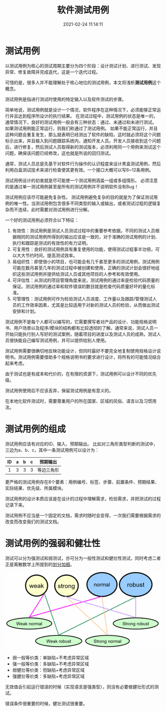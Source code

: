 ﻿---
title: 软件测试用例
date: 2021-02-24 11:14:11
summary: 本文分享测试用例的相关内容。
tags:
- 软件测试
- 软件工程
categories:
- 软件工程
---

# 测试用例

以测试用例为核心的测试周期主要分为四个阶段：设计测试计划、进行测试、发现异常、修复故障并完成迭代，这是一个迭代过程。

可惜的是，很多人并不能理解处于核心地位的测试用例，本文将浅析**测试用例**这个概念。

 测试用例是指进行测试时使用的特定输入以及软件测试的步骤。

简单地说，测试用例就是设计一个情况，软件程序在这种情况下，必须能够正常运行并且达到程序所设计的执行结果。
在测试过程中，测试用例的状态是唯一的，通常情况下，良好的测试用例一般会有三种状态：通过、未通过和未进行测试。
如果测试用例能正常运行，则我们称通过了测试用例。
如果不能正常运行，并且这种问题会重复发生，那么就表明已经测出了软件的缺陷，这时就必须将这个问题标示出来，并且输入到问题跟踪系统内，通知开发人员。开发人员接收到这个问题后，进行修复，然后测试人员取得新的测试版本，必须利用同一个用例来测试这个问题，确保该问题已经修改，这也就是所说的回归测试。

通常，测试人员总是先基于对软件行为操作的认识程度来设计黑盒测试用例，然后利用白盒测试技术来进行检查使其更有效。一个接口大概可以写6\~12条用例。

测试用例设计的初衷就是尽可能使一个测试用例涵盖一组或多组情形。
必须注意的是通过单一测试用例甚至是所有的测试用例并不说明软件没有Bug！

测试用例应该尽可能避免复杂性。
测试用例避免复杂的目的就是为了保证测试用例的唯一性。当测试用例包含很多不同类型的输入或输出，或者测试过程的逻辑复杂而不连续，此时需要对测试用例进行分解。

一个好的测试用例必须符合以下特征：
1. 有效性：测试用例是测试人员测试过程中的重要参考依据。不同的测试人员根据相同的测试用例所得到的输出应该是一致的，对于准确的测试用例的计划、执行和跟踪是测试的有效性的有力证明。
2. 可复用性：良好的测试用例具有重复使用的功能，使得测试过程事半功倍，可以大大节约时间，提高测试效率。
3. 易组织性：即使很小的项目，也可能会有几千甚至更多的测试用例，测试用例可能在数月甚至几年的测试过程中被创建和使用，正确的测试计划会很好地组织这些测试用例并提供给测试人员或其他项目的人参考和有效使用。
4. 可评估性：从测试的项目管理角度来说，测试用例的通过率是检验代码质量的保证。测试用例的通过率和软件错误的数目就是检查代码质量好坏的量化标准。
5. 可管理性：测试用例可作为检验测试人员进度、工作量以及跟踪/管理测试人员的工作效率因素，尤其是比较适用于对新的测试人员的检验，从而做出测试安排和计划。

测试用例不是每个人都可以编写的，它需要撰写者对产品的设计、功能规格说明书、用户场景以及程序/模块的结构都有比较透彻的了解。通常来说，测试人员一开始只能执行别人写好的测试案例，随着项目的进度以及测试人员的成熟，测试人员很快能自己编写测试用例，并可以提供给别人使用。

测试用例需要很确切地反映功能设计，但同时最好不要完全地复制使用规格设计说明书。测试用例需要借助多个规格说明书的要求进行设计，将所有的可能情况结合起来考虑。

由于测试也是有成本和代价的，在有限的资源下，测试用例可以设计不同的优先级。

测试用例使用后不应该丢弃，保留测试用例是有意义的。

在本地化软件测试时，需要尊重用户的所在国家、区域的风俗、语言以及习惯用法。

# 测试用例的组成

测试用例应该有对应的ID、输入、预期输出。
比如对三角形类型判断的测试中，三边为a、b、c，其中一条测试用例可以设计为：

| ID | a | b | c | 预期输出 |
|:----:|:----:|:----:|:----:|:----:|
| 1 | 3 | 3 | 3 | 等边三角形 | 

更严格的测试用例存在8个要素：用例编号、标签、步骤、前置条件、预期结果、实际结果、优先级、所属模块。

测试用例的设计本质应该是在设计的过程中理解需求，检验需求，并把测试的过程记录下来。

测试用例不应当是一个固定的文档，需求时随时会变得，一次我们需要根据需求的改变而改变我们的测试文档。

# 测试用例的强弱和健壮性

测试可以分为强测试和弱测试，亦可分为一般性测试和健壮性测试，同时考虑二者正是离散数学上所提到的[划分加细](https://blankspace.blog.csdn.net/article/details/114016145)。

![](../../../images/软件工程/软件测试/软件测试用例/1.png)

- 弱一般等价类：单缺陷+不考虑异常区域
- 强一般等价类：多缺陷+不考虑异常区域
- 弱健壮等价类：但缺陷+考虑异常区域
- 强健壮等价类：多缺陷+考虑异常区域

无效值会引起运行错误的时候（实现语言是强类型），则没有必要做健壮形式的测试。

错误条件很重要的时候，健壮测试很重要。
